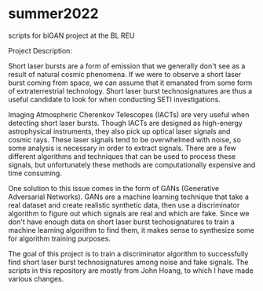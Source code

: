 # summer2022
scripts for biGAN project at the BL REU

Project Description:

Short laser bursts are a form of emission that we generally don't see as a result of natural cosmic phenomena. If we were to observe a short laser burst coming from space, we can assume that it emanated from some form of extraterrestrial technology. Short laser burst technosignatures are thus a useful candidate to look for when conducting SETI investigations. 

Imaging Atmospheric Cherenkov Telescopes (IACTs) are very useful when detecting short laser bursts. Though IACTs are designed as high-energy astrophysical instruments, they also pick up optical laser signals and cosmic rays. These laser signals tend to be overwhelmed with noise, so some analysis is necessary in order to extract signals. There are a few different algorithms and techniques that can be used to process these signals, but unfortunately these methods are computationally expensive and time consuming. 

One solution to this issue comes in the form of GANs (Generative Adversarial Networks). GANs are a machine learning technique that take a real dataset and create realistic synthetic data, then use a discriminator algorithm to figure out which signals are real and which are fake. Since we don't have enough data on short laser burst techosignatures to train a machine learning algorithm to find them, it makes sense to synthesize some for algorithm training purposes. 

The goal of this project is to train a discriminator algorithm to successfully find short laser burst technosignatures among noise and fake signals. The scripts in this repository are mostly from John Hoang, to which I have made various changes. 
